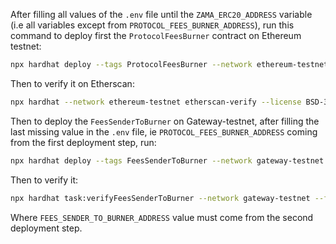 After filling all values of the `.env` file until the `ZAMA_ERC20_ADDRESS` variable (i.e all variables except from `PROTOCOL_FEES_BURNER_ADDRESS`), run this command to deploy first the `ProtocolFeesBurner` contract on Ethereum testnet:

```bash
npx hardhat deploy --tags ProtocolFeesBurner --network ethereum-testnet
```

Then to verify it on Etherscan: 

```bash
npx hardhat --network ethereum-testnet etherscan-verify --license BSD-3-Clause --force-license --api-key [ETHERSCAN_API]
```

Then to deploy the `FeesSenderToBurner` on Gateway-testnet, after filling the last missing value in the `.env` file, ie `PROTOCOL_FEES_BURNER_ADDRESS` coming from the first deployment step, run:

```bash
npx hardhat deploy --tags FeesSenderToBurner --network gateway-testnet
```

Then to verify it:

```bash
npx hardhat task:verifyFeesSenderToBurner --network gateway-testnet --fees-sender-to-burner [FEES_SENDER_TO_BURNER_ADDRESS]
```

Where `FEES_SENDER_TO_BURNER_ADDRESS` value must come from the second deployment step.